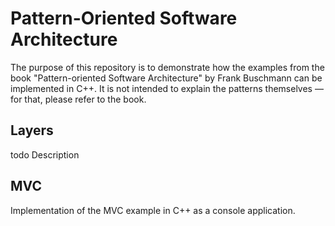 # Pattern-Oriented Software Architecture
The purpose of this repository is to demonstrate how the examples from the book "Pattern-oriented Software Architecture" by Frank Buschmann can be implemented in C++. It is not intended to explain the patterns themselves — for that, please refer to the book.

## Layers
todo Description

## MVC
Implementation of the MVC example in C++ as a console application.
